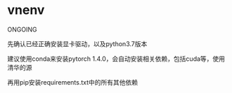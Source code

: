 # vnenv
ONGOING

先确认已经正确安装显卡驱动，以及python3.7版本

建议使用conda来安装pytorch 1.4.0，会自动安装相关依赖，包括cuda等，使用清华的源

再用pip安装requirements.txt中的所有其他依赖
